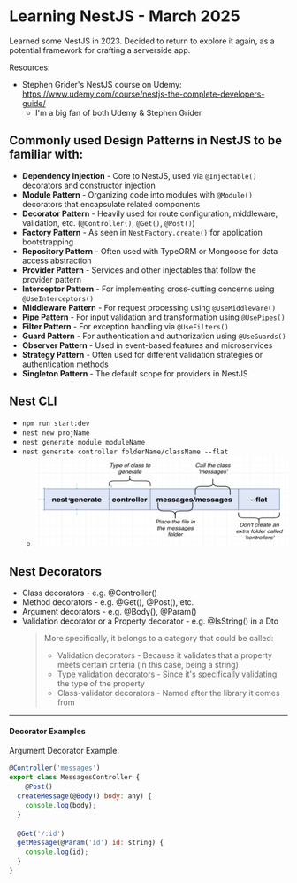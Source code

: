 # Learning NestJS - March 2025

Learned some NestJS in 2023.  Decided to return to explore it again, as a potential framework for crafting a serverside app.

Resources:
- Stephen Grider's NestJS course on Udemy: https://www.udemy.com/course/nestjs-the-complete-developers-guide/
  - I'm a big fan of both Udemy & Stephen Grider


## Commonly used Design Patterns in NestJS to be familiar with:

- **Dependency Injection** - Core to NestJS, used via `@Injectable()` decorators and constructor injection
- **Module Pattern** - Organizing code into modules with `@Module()` decorators that encapsulate related components
- **Decorator Pattern** - Heavily used for route configuration, middleware, validation, etc. (`@Controller()`, `@Get()`, `@Post()`)
- **Factory Pattern** - As seen in `NestFactory.create()` for application bootstrapping
- **Repository Pattern** - Often used with TypeORM or Mongoose for data access abstraction
- **Provider Pattern** - Services and other injectables that follow the provider pattern
- **Interceptor Pattern** - For implementing cross-cutting concerns using `@UseInterceptors()`
- **Middleware Pattern** - For request processing using `@UseMiddleware()`
- **Pipe Pattern** - For input validation and transformation using `@UsePipes()` 
- **Filter Pattern** - For exception handling via `@UseFilters()`
- **Guard Pattern** - For authentication and authorization using `@UseGuards()`
- **Observer Pattern** - Used in event-based features and microservices
- **Strategy Pattern** - Often used for different validation strategies or authentication methods
- **Singleton Pattern** - The default scope for providers in NestJS

## Nest CLI

- `npm run start:dev`
- `nest new projName`
- `nest generate module moduleName`
- `nest generate controller folderName/className --flat`
  - ![Alt nest generate controller explaination](./docs/cli-example--controller.png)


## Nest Decorators

- Class decorators - e.g. @Controller()
- Method decorators - e.g. @Get(), @Post(), etc.
- Argument decorators - e.g. @Body(), @Param()
- Validation decorator or a Property decorator - e.g. @IsString() in a Dto
  >More specifically, it belongs to a category that could be called:
  >- Validation decorators - Because it validates that a property meets certain criteria (in this case, being a string)
  >- Type validation decorators - Since it's specifically validating the type of the property
  >- Class-validator decorators - Named after the library it comes from
---
#### Decorator Examples

Argument Decorator Example:
```js
@Controller('messages')
export class MessagesController {
    @Post()
  createMessage(@Body() body: any) {
    console.log(body);
  }

  @Get('/:id')
  getMessage(@Param('id') id: string) {
    console.log(id);
  }
}
```